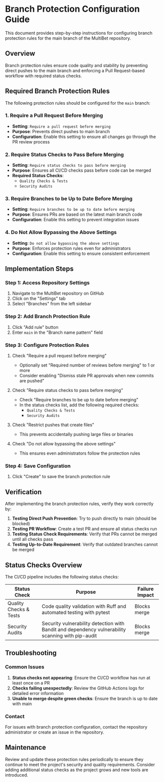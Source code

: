 # Branch Protection Configuration Guide

This document provides step-by-step instructions for configuring branch protection rules for the main branch of the MultiBet repository.

## Overview

Branch protection rules ensure code quality and stability by preventing direct pushes to the main branch and enforcing a Pull Request-based workflow with required status checks.

## Required Branch Protection Rules

The following protection rules should be configured for the `main` branch:

### 1. Require a Pull Request Before Merging
- **Setting**: `Require a pull request before merging`
- **Purpose**: Prevents direct pushes to main branch
- **Configuration**: Enable this setting to ensure all changes go through the PR review process

### 2. Require Status Checks to Pass Before Merging
- **Setting**: `Require status checks to pass before merging`
- **Purpose**: Ensures all CI/CD checks pass before code can be merged
- **Required Status Checks**:
  - `Quality Checks & Tests`
  - `Security Audits`

### 3. Require Branches to be Up to Date Before Merging
- **Setting**: `Require branches to be up to date before merging`
- **Purpose**: Ensures PRs are based on the latest main branch code
- **Configuration**: Enable this setting to prevent integration issues

### 4. Do Not Allow Bypassing the Above Settings
- **Setting**: `Do not allow bypassing the above settings`
- **Purpose**: Enforces protection rules even for administrators
- **Configuration**: Enable this setting to ensure consistent enforcement

## Implementation Steps

### Step 1: Access Repository Settings
1. Navigate to the MultiBet repository on GitHub
2. Click on the "Settings" tab
3. Select "Branches" from the left sidebar

### Step 2: Add Branch Protection Rule
1. Click "Add rule" button
2. Enter `main` in the "Branch name pattern" field

### Step 3: Configure Protection Rules
1. Check "Require a pull request before merging"
   - Optionally set "Required number of reviews before merging" to 1 or more
   - Consider enabling "Dismiss stale PR approvals when new commits are pushed"

2. Check "Require status checks to pass before merging"
   - Check "Require branches to be up to date before merging"
   - In the status checks list, add the following required checks:
     - `Quality Checks & Tests`
     - `Security Audits`

3. Check "Restrict pushes that create files"
   - This prevents accidentally pushing large files or binaries

4. Check "Do not allow bypassing the above settings"
   - This ensures even administrators follow the protection rules

### Step 4: Save Configuration
1. Click "Create" to save the branch protection rule

## Verification

After implementing the branch protection rules, verify they work correctly by:

1. **Testing Direct Push Prevention**: Try to push directly to main (should be blocked)
2. **Testing PR Workflow**: Create a test PR and ensure all status checks run
3. **Testing Status Check Requirements**: Verify that PRs cannot be merged until all checks pass
4. **Testing Up-to-Date Requirement**: Verify that outdated branches cannot be merged

## Status Checks Overview

The CI/CD pipeline includes the following status checks:

| Status Check | Purpose | Failure Impact |
|-------------|---------|----------------|
| Quality Checks & Tests | Code quality validation with Ruff and automated testing with pytest | Blocks merge |
| Security Audits | Security vulnerability detection with Bandit and dependency vulnerability scanning with pip-audit | Blocks merge |

## Troubleshooting

### Common Issues

1. **Status checks not appearing**: Ensure the CI/CD workflow has run at least once on a PR
2. **Checks failing unexpectedly**: Review the GitHub Actions logs for detailed error information
3. **Unable to merge despite green checks**: Ensure the branch is up to date with main

### Contact

For issues with branch protection configuration, contact the repository administrator or create an issue in the repository.

## Maintenance

Review and update these protection rules periodically to ensure they continue to meet the project's security and quality requirements. Consider adding additional status checks as the project grows and new tools are introduced.